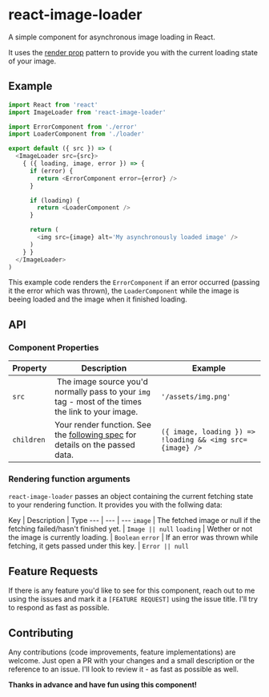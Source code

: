 # react-image-loader

A simple component for asynchronous image loading in React.

It uses the [render prop](https://reactjs.org/docs/render-props.html) pattern to
provide you with the current loading state of your image.


## Example

```javascript
import React from 'react'
import ImageLoader from 'react-image-loader'

import ErrorComponent from './error'
import LoaderComponent from './loader'

export default ({ src }) => (
  <ImageLoader src={src}>
    { ({ loading, image, error }) => {
      if (error) {
        return <ErrorComponent error={error} />
      }

      if (loading) {
        return <LoaderComponent />
      }

      return (
        <img src={image} alt='My asynchronously loaded image' />
      )
    } }
  </ImageLoader>
)
```

This example code renders the `ErrorComponent` if an error occurred (passing it
the error which was thrown), the `LoaderComponent` while the image is beeing loaded
and the image when it finished loading.


## API

### Component Properties

Property | Description | Example
--- | --- | ---
`src` | The image source you'd normally pass to your `img` tag - most of the times the link to your image. | `'/assets/img.png'`
`children` | Your render function. See the [following spec](#rendering-function-arguments) for details on the passed data. | `({ image, loading }) => !loading && <img src={image} />`

### Rendering function arguments

`react-image-loader` passes an object containing the current fetching state to
your rendering function. It provides you with the follwing data:

Key | Description | Type
--- | --- | ---
`image` | The fetched image or null if the fetching failed/hasn't finished yet. | <code>Image &#124;&#124; null</code>
`loading` | Wether or not the image is currently loading. | `Boolean`
`error` | If an error was thrown while fetching, it gets passed under this key. | <code>Error &#124;&#124; null</code>


## Feature Requests

If there is any feature you'd like to see for this component, reach out to me
using the issues and mark it a `[FEATURE REQUEST]` using the issue title.
I'll try to respond as fast as possible.


## Contributing

Any contributions (code improvements, feature implementations) are welcome.
Just open a PR with your changes and a small description or the reference to an
issue. I'll look to review it - as fast as possible as well.

**Thanks in advance and have fun using this component!**
